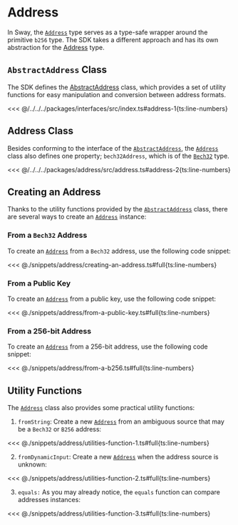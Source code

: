 # Address

In Sway, the [`Address`](../../api/Address/Address.md) type serves as a type-safe wrapper around the primitive `b256` type. The SDK takes a different approach and has its own abstraction for the [Address](../../api/Address/Address.md) type.

## `AbstractAddress` Class

The SDK defines the [AbstractAddress](../../api/Interfaces/AbstractAddress.md) class, which provides a set of utility functions for easy manipulation and conversion between address formats.

<<< @/../../../packages/interfaces/src/index.ts#address-1{ts:line-numbers}

## Address Class

Besides conforming to the interface of the [`AbstractAddress`](../../api/Interfaces/AbstractAddress.md), the [`Address`](../../api/Address/Address.md) class also defines one property; `bech32Address`, which is of the [`Bech32`](./bech32.md) type.

<<< @/../../../packages/address/src/address.ts#address-2{ts:line-numbers}

## Creating an Address

Thanks to the utility functions provided by the [`AbstractAddress`](../../api/Interfaces/AbstractAddress.md) class, there are several ways to create an [`Address`](../../api/Address/Address.md) instance:

### From a `Bech32` Address

To create an [`Address`](../../api/Address/Address.md) from a `Bech32` address, use the following code snippet:

<<< @./snippets/address/creating-an-address.ts#full{ts:line-numbers}

### From a Public Key

To create an [`Address`](../../api/Address/Address.md) from a public key, use the following code snippet:

<<< @./snippets/address/from-a-public-key.ts#full{ts:line-numbers}

### From a 256-bit Address

To create an [`Address`](../../api/Address/Address.md) from a 256-bit address, use the following code snippet:

<<< @./snippets/address/from-a-b256.ts#full{ts:line-numbers}

## Utility Functions

The [`Address`](../../api/Address/Address.md) class also provides some practical utility functions:

1. `fromString`: Create a new [`Address`](../../api/Address/Address.md) from an ambiguous source that may be a `Bech32` or `B256` address:

<<< @./snippets/address/utilities-function-1.ts#full{ts:line-numbers}

2. `fromDynamicInput`: Create a new [`Address`](../../api/Address/Address.md) when the address source is unknown:

<<< @./snippets/address/utilities-function-2.ts#full{ts:line-numbers}

3. `equals:` As you may already notice, the `equals` function can compare addresses instances:

<<< @./snippets/address/utilities-function-3.ts#full{ts:line-numbers}
